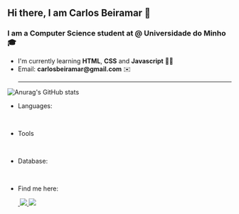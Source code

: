 ## Hi there, I am Carlos Beiramar 👋


### I am a Computer Science student at @ Universidade do Minho 🎓

<ul>
  <li>I'm currently learning <b>HTML</b>, <b>CSS</b> and <b>Javascript</b> 👩‍💻 </li>
  <li>Email: <b>carlosbeiramar@gmail.com</b> ✉️</li>
<hr>
</ul>

![Anurag's GitHub stats](https://github-readme-stats.vercel.app/api?username=carlosbeiramar&show_icons=true&theme=github_dark)


<ul>
  <li>
<p >Languages:</p>
<div>
  <img src="https://img.shields.io/badge/Python-3776AB?style=for-the-badge&logo=python&logoColor=white" alt = ""/>
  <img src = "https://img.shields.io/badge/C-00599C?style=for-the-badge&logo=c&logoColor=white" alt = ""/>
  <img src = "https://img.shields.io/badge/Java-ED8B00?style=for-the-badge&logo=java&logoColor=white" alt = "" />
  <img src = "	https://img.shields.io/badge/LaTeX-47A141?style=for-the-badge&logo=LaTeX&logoColor=white" alt ="" />
  <img src = "https://img.shields.io/badge/Haskell-5D4F85?style=for-the-badge&logo=haskell&logoColor=white" alt = "" />
</div>
  </li>
  
  <li>
    <p>Tools</p>
    <img src = "https://img.shields.io/badge/iOS-000000?style=for-the-badge&logo=ios&logoColor=white" alt = ""/>
    <img src = "https://img.shields.io/badge/Visual_Studio_Code-0078D4?style=for-the-badge&logo=visual%20studio%20code&logoColor=white" alt = ""/>
  </li>


<li>
<p>Database:</p>
<div>
  <img src = "https://img.shields.io/badge/SQLite-07405E?style=for-the-badge&logo=sqlite&logoColor=white" alt = ""/>
  <img src = "https://img.shields.io/badge/MySQL-00000F?style=for-the-badge&logo=mysql&logoColor=white" alt = ""/>
  
</div>
  </li>


<li>
<p>Find me here:</p>

<div>  
  <a href = "https://www.facebook.com/carlos.beiramar/">
    <img src = "https://img.shields.io/badge/Facebook-1877F2?style=for-the-badge&logo=facebook&logoColor=white" alt = "">
  </a>

  <a href = "https://www.instagram.com/carlosbeiramar/?hl=pt">
    <img src = "https://img.shields.io/badge/Instagram-E4405F?style=for-the-badge&logo=instagram&logoColor=white">
  </a>

  <a href = "https://www.linkedin.com/in/carlos-beiramar-aa0736223/">
    <img src = "https://img.shields.io/badge/LinkedIn-0077B5?style=for-the-badge&logo=linkedin&logoColor=white">
  </a>
</div>
  </li>

 </ul>







